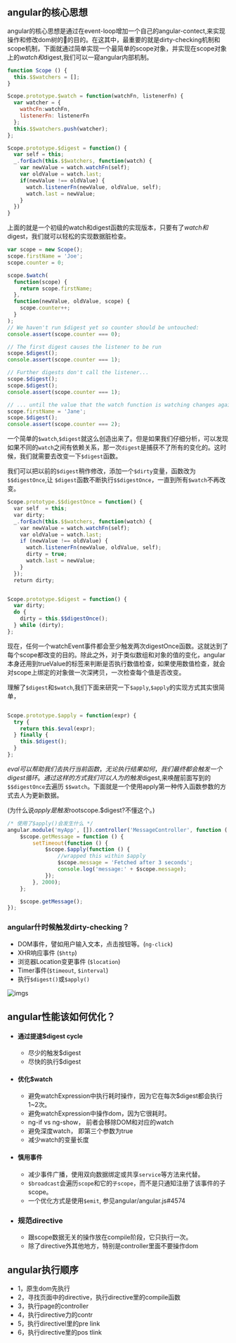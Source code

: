 ## angular的核心思想
angular的核心思想是通过在event-loop增加一个自己的angular-contect,来实现操作和修改dom树的🌲的目的。在这其中，最重要的就是dirty-checking机制和scope机制，下面就通过简单实现一个最简单的scope对象，并实现在scope对象上的$watch和$digest,我们可以一窥angular内部机制。

```js
function Scope () {
  this.$$watchers = [];
}

Scope.prototype.$watch = function(watchFn, listenerFn) {
  var watcher = {
    wathcFn:watchFn,
    listenerFn: listenerFn
  };
  this.$$watchers.push(watcher);
};

Scope.prototype.$digest = function() {
  var self = this;
  _.forEach(this.$$watchers, function(watch) {
    var newValue = watch.watchFn(self);
    var oldValue = watch.last;
    if(newValue !== oldValue) {
      watch.listenerFn(newValue, oldValue, self);
      watch.last = newValue;
    }
  })
}
```

上面的就是一个初级的watch和digest函数的实现版本，只要有了$watch和$digest，我们就可以轻松的实现数据脏检查。
```js
var scope = new Scope();
scope.firstName = 'Joe';
scope.counter = 0;

scope.$watch(
  function(scope) {
    return scope.firstName;
  },
  function(newValue, oldValue, scope) {
    scope.counter++;
  }
);
// We haven't run $digest yet so counter should be untouched:
console.assert(scope.counter === 0);

// The first digest causes the listener to be run
scope.$digest();
console.assert(scope.counter === 1);

// Further digests don't call the listener...
scope.$digest();
scope.$digest();
console.assert(scope.counter === 1);

// ... until the value that the watch function is watching changes again
scope.firstName = 'Jane';
scope.$digest();
console.assert(scope.counter === 2);
```

一个简单的`$watch`,`$digest`就这么创造出来了。但是如果我们仔细分析，可以发现如果不同的`watch`之间有依赖关系，那一次`digest`是捕获不了所有的变化的。这时候，我们就需要去改变一下`$digest`函数。

我们可以把以前的`$digest`稍作修改，添加一个`$dirty`变量，函数改为`$$digestOnce`,让 `$digest`函数不断执行`$$digestOnce`，一直到所有`$watch`不再改变。

```js
Scope.prototype.$$digestOnce = function() {
  var self  = this;
  var dirty;
  _.forEach(this.$$watchers, function(watch) {
    var newValue = watch.watchFn(self);
    var oldValue = watch.last;
    if (newValue !== oldValue) {
      watch.listenerFn(newValue, oldValue, self);
      dirty = true;
      watch.last = newValue;
    }
  });
  return dirty;


Scope.prototype.$digest = function() {
  var dirty;
  do {
    dirty = this.$$digestOnce();
  } while (dirty);
};
```

现在，任何一个watchEvent事件都会至少触发两次digestOnce函数。这就达到了每个scope都改变的目的。除此之外，对于类似数组和对象的值的变化，angular本身还用到trueValue的标签来判断是否执行数值检查，如果使用数值检查，就会对scope上绑定的对象做一次深拷贝，一次检查每个值是否改变。

理解了`$digest`和`$watch`,我们下面来研究一下`$apply`,`$apply`的实现方式其实很简单，
```js

Scope.prototype.$apply = function(expr) {
  try {
    return this.$eval(expr);
  } finally {
    this.$digest();
  }
};
```
$eval可以帮助我们去执行当前函数，无论执行结果如何，我们最终都会触发一个digest循环。通过这样的方式我们可以人为的触发$digest,来唤醒前面写到的`$$digestOnce`去遍历 `$$watch`。下面就是一个使用apply第一种传入函数参数的方式去人为更新数据。

(为什么说$apply是触发$rootscope.$digest?不懂这个。)
```js
/* 使用了$apply()会发生什么 */
angular.module('myApp', []).controller('MessageController', function ( $scope ) {
    $scope.getMessage = function () {
        setTimeout(function () {
            $scope.$apply(function () {
                //wrapped this within $apply
                $scope.message = 'Fetched after 3 seconds';
                console.log('message:' + $scope.message);
            });
        }, 2000);
    };

    $scope.getMessage();
});
```

### angular什时候触发dirty-checking？
- DOM事件，譬如用户输入文本，点击按钮等。(`ng-click`)
- XHR响应事件 (`$http`)
- 浏览器Location变更事件 (`$location`)
- Timer事件(`$timeout`, `$interval`)
- 执行`$digest()`或`$apply()`

![imgs](https://cloud.githubusercontent.com/assets/227713/5223551/56c772da-76f6-11e4-9a0d-a847072e91ac.png)


## angular性能该如何优化？

- #### 通过提速$digest cycle
  - 尽少的触发$digest
  -  尽快的执行$digest

- #### 优化$watch
  - 避免watchExpression中执行耗时操作，因为它在每次$digest都会执行1~2次。
  - 避免watchExpression中操作dom，因为它很耗时。
  - ng-if vs ng-show， 前者会移除DOM和对应的watch
  - 避免深度watch， 即第三个参数为true
  - 减少watch的变量长度

- #### 慎用事件
  - 减少事件广播，使用双向数据绑定或共享`service`等方法来代替。
  - `$broadcast`会遍历`scope`和它的`子scope`，而不是只通知注册了该事件的子scope。
  - 一个优化方式是使用`$emit`, 参见angular/angular.js#4574

- ### 规范directive
  - 跟scope数据无关的操作放在compile阶段，它只执行一次。
  - 除了directive外其他地方，特别是controller里面不要操作dom


## angular执行顺序
- 1，原生dom先执行
- 2，寻找页面中的directive，执行directive里的compile函数
- 3，执行page的controller
- 4，执行directive力的contr
- 5，执行directivel里的pre link
- 6，执行directive里的pos tlink
